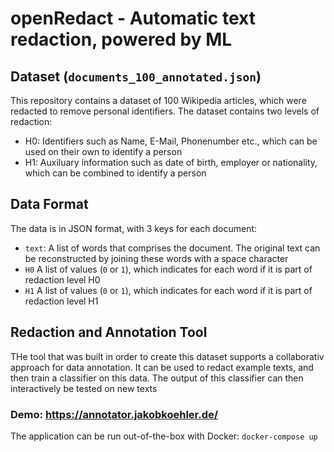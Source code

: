 # openRedact - Automatic text redaction, powered by ML

## Dataset (`documents_100_annotated.json`)
This repository contains a dataset of 100 Wikipedia articles, which were redacted to remove personal identifiers. 
The dataset contains two levels of redaction:
- H0: Identifiers such as Name, E-Mail, Phonenumber etc., which can be used on their own to identify a person
- H1: Auxiluary information such as date of birth, employer or nationality, which can be combined to identify a person

## Data Format
The data is in JSON format, with 3 keys for each document:
- `text`: A list of words that comprises the document. The original text can be reconstructed by joining these words with a space character
- `H0` A list of values (`0` or `1`), which indicates for each word if it is part of redaction level H0
- `H1` A list of values (`0` or `1`), which indicates for each word if it is part of redaction level H1

## Redaction and Annotation Tool
THe tool that was built in order to create this dataset supports a collaborativ approach for data annotation. 
It can be used to redact example texts, and then train a classifier on this data. 
The output of this classifier can then interactively be tested on new texts
### Demo: https://annotator.jakobkoehler.de/
The application can be run out-of-the-box with Docker: `docker-compose up`
